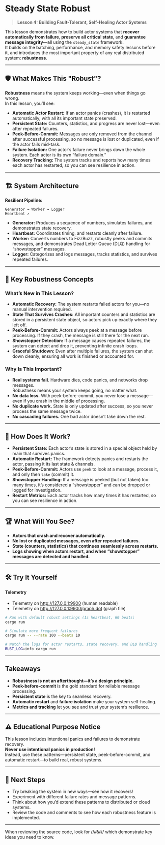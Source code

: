 # Steady State Robust

> **Lesson 4: Building Fault-Tolerant, Self-Healing Actor Systems**

This lesson demonstrates how to build actor systems that **recover automatically from failure**, **preserve all critical state**, and **guarantee message integrity**—all using the `steady_state` framework.  
It builds on the batching, performance, and memory safety lessons before it, and introduces the most important property of any real distributed system: **robustness**.

---

## 🛡️ What Makes This "Robust"?

**Robustness** means the system keeps working—even when things go wrong.  
In this lesson, you’ll see:

- **Automatic Actor Restart:** If an actor panics (crashes), it is restarted automatically, with all its important state preserved.
- **Persistent State:** Counters, statistics, and progress are never lost—even after repeated failures.
- **Peek-Before-Commit:** Messages are only removed from the channel after successful processing, so no message is lost or duplicated, even if the actor fails mid-task.
- **Failure Isolation:** One actor’s failure never brings down the whole system. Each actor is its own “failure domain.”
- **Recovery Tracking:** The system tracks and reports how many times each actor has restarted, so you can see resilience in action.

---

## 🏗️ System Architecture

**Resilient Pipeline:**

```
Generator → Worker → Logger
Heartbeat ↗
```

- **Generator:** Produces a sequence of numbers, simulates failures, and demonstrates state recovery.
- **Heartbeat:** Coordinates timing, and restarts cleanly after failure.
- **Worker:** Converts numbers to FizzBuzz, robustly peeks and commits messages, and demonstrates Dead Letter Queue (DLQ) handling for “showstopper” messages.
- **Logger:** Categorizes and logs messages, tracks statistics, and survives repeated failures.

---

## 🧠 Key Robustness Concepts

### What’s New in This Lesson?

- **Automatic Recovery:** The system restarts failed actors for you—no manual intervention required.
- **State That Survives Crashes:** All important counters and statistics are stored in a persistent state object, so actors pick up exactly where they left off.
- **Peek-Before-Commit:** Actors always peek at a message before processing. If they crash, the message is still there for the next run.
- **Showstopper Detection:** If a message causes repeated failures, the system can detect and drop it, preventing infinite crash loops.
- **Graceful Shutdown:** Even after multiple failures, the system can shut down cleanly, ensuring all work is finished or accounted for.

### Why Is This Important?

- **Real systems fail.** Hardware dies, code panics, and networks drop messages.  
  Robustness means your system keeps going, no matter what.
- **No data loss.** With peek-before-commit, you never lose a message—even if you crash in the middle of processing.
- **No duplicate work.** State is only updated after success, so you never process the same message twice.
- **No cascading failures.** One bad actor doesn’t take down the rest.

---

## 🧪 How Does It Work?

- **Persistent State:** Each actor’s state is stored in a special object held by main that survives panics.
- **Automatic Restart:** The framework detects panics and restarts the actor, passing it its last state & channels.
- **Peek-Before-Commit:** Actors use `peek` to look at a message, process it, and only then `take` (commit) it.
- **Showstopper Handling:** If a message is peeked (but not taken) too many times, it’s considered a “showstopper” and can be dropped or logged for investigation.
- **Restart Metrics:** Each actor tracks how many times it has restarted, so you can see resilience in action.

---

## 🏆 What Will You See?

- **Actors that crash and recover automatically.**
- **No lost or duplicated messages, even after repeated failures.**
- **State (counters, statistics) that continues seamlessly across restarts.**
- **Logs showing when actors restart, and when “showstopper” messages are detected and handled.**

---

## 🛠️ Try It Yourself

#### Telemetry
- Telemetry on http://127.0.0.1:9900  (human readable)
- Telemetry on http://127.0.0.1:9900/graph.dot (graph file)

```bash
# Run with default robust settings (1s heartbeat, 60 beats)
cargo run

# Simulate more frequent failures
cargo run -- --rate 100 --beats 10

# Watch the logs for actor restarts, state recovery, and DLQ handling
RUST_LOG=info cargo run
```

---

## Takeaways

- **Robustness is not an afterthought—it’s a design principle.**
- **Peek-before-commit** is the gold standard for reliable message processing.
- **Persistent state** is the key to seamless recovery.
- **Automatic restart** and **failure isolation** make your system self-healing.
- **Metrics and tracking** let you see and trust your system’s resilience.

---

## ⚠️ Educational Purpose Notice

This lesson includes intentional panics and failures to demonstrate recovery.  
**Never use intentional panics in production!**  
Instead, use these patterns—persistent state, peek-before-commit, and automatic restart—to build real, robust systems.

---

## 🚦 Next Steps

- Try breaking the system in new ways—see how it recovers!
- Experiment with different failure rates and message patterns.
- Think about how you’d extend these patterns to distributed or cloud systems.
- Review the code and comments to see how each robustness feature is implemented.

---

When reviewing the source code, look for //#!#// which demonstrate key ideas you need to know.


